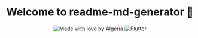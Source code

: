 <h1 align="center">Welcome to readme-md-generator 👋</h1>

<p align="center">
  <img src="https://madewithlove.now.sh/dz?heart=true&template=for-the-badge" alt="Made with love by Algeria">
  <img alt="Flutter" src="https://img.shields.io/badge/HTML-blueviolet?&label=Using&style=for-the-badge&logo=HTML5">
</p>
